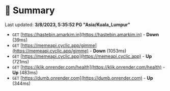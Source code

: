 # 📖 Summary
Last updated: **3/8/2023, 5:35:52 PG "Asia/Kuala_Lumpur"**

- `GET` [https://hastebin.amarkim.in](https://hastebin.amarkim.in) - **Down** (39ms)
- `GET` [https://memeapi.cyclic.app/gimme](https://memeapi.cyclic.app/gimme) - **Down** (1053ms)
- `GET` [https://memeapi.cyclic.app](https://memeapi.cyclic.app) - **Up** (721ms)
- `GET` [https://klik.onrender.com/health](https://klik.onrender.com/health) - **Up** (483ms)
- `GET` [https://dumb.onrender.com](https://dumb.onrender.com) - **Up** (344ms)
